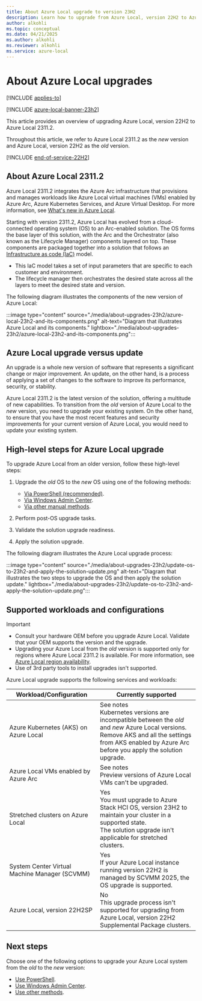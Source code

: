 ```yaml
---
title: About Azure Local upgrade to version 23H2
description: Learn how to upgrade from Azure Local, version 22H2 to Azure Local, version 23H2.
author: alkohli
ms.topic: conceptual
ms.date: 04/21/2025
ms.author: alkohli
ms.reviewer: alkohli
ms.service: azure-local
---
```


# About Azure Local upgrades

[!INCLUDE [applies-to](../includes/hci-applies-to-23h2-22h2.md)]

[!INCLUDE [azure-local-banner-23h2](../includes/azure-local-banner-23h2.md)]

This article provides an overview of upgrading Azure Local, version 22H2 to Azure Local 2311.2.

Throughout this article, we refer to Azure Local 2311.2 as the *new* version and Azure Local, version 22H2 as the *old* version.

[!INCLUDE [end-of-service-22H2](../includes/end-of-service-22h2.md)]

## About Azure Local 2311.2

Azure Local 2311.2 integrates the Azure Arc infrastructure that provisions and manages workloads like Azure Local virtual machines (VMs) enabled by Azure Arc, Azure Kubernetes Services, and Azure Virtual Desktop. For more information, see [What's new in Azure Local](../whats-new.md#features-and-improvements-in-2311).

Starting with version 2311.2, Azure Local has evolved from a cloud-connected operating system (OS) to an Arc-enabled solution. The OS forms the base layer of this solution, with the Arc and the Orchestrator (also known as the Lifecycle Manager) components layered on top. These components are packaged together into a solution that follows an [Infrastructure as code (IaC)](/devops/deliver/what-is-infrastructure-as-code) model.

- This IaC model takes a set of input parameters that are specific to each customer and environment.
- The lifecycle manager then orchestrates the desired state across all the layers to meet the desired state and version.

The following diagram illustrates the components of the new version of Azure Local:

:::image type="content" source="./media/about-upgrades-23h2/azure-local-23h2-and-its-components.png" alt-text="Diagram that illustrates Azure Local and its components." lightbox="./media/about-upgrades-23h2/azure-local-23h2-and-its-components.png":::

## Azure Local upgrade versus update

An upgrade is a whole new version of software that represents a significant change or major improvement. An update, on the other hand, is a process of applying a set of changes to the software to improve its performance, security, or stability.

Azure Local 2311.2 is the latest version of the solution, offering a multitude of new capabilities. To transition from the *old* version of Azure Local to the *new* version, you need to upgrade your existing system. On the other hand, to ensure that you have the most recent features and security improvements for your current version of Azure Local, you would need to update your existing system.

## High-level steps for Azure Local upgrade

To upgrade Azure Local from an older version, follow these high-level steps:

1. Upgrade the *old* OS to the *new* OS using one of the following methods:
    - [Via PowerShell (recommended)](./upgrade-22h2-to-23h2-powershell.md).
    - [Via Windows Admin Center](./upgrade-22h2-to-23h2-windows-admin-center.md).
    - [Via other manual methods](./upgrade-22h2-to-23h2-other-methods.md).

1. Perform post-OS upgrade tasks.

1. Validate the solution upgrade readiness.

1. Apply the solution upgrade.

The following diagram illustrates the Azure Local upgrade process:

:::image type="content" source="./media/about-upgrades-23h2/update-os-to-23h2-and-apply-the-solution-update.png" alt-text="Diagram that illustrates the two steps to upgrade the OS and then apply the solution update." lightbox="./media/about-upgrades-23h2/update-os-to-23h2-and-apply-the-solution-update.png":::

## Supported workloads and configurations

> [!IMPORTANT]
> - Consult your hardware OEM before you upgrade Azure Local. Validate that your OEM supports the version and the upgrade.
> - Upgrading your Azure Local from the *old* version is supported only for regions where Azure Local 2311.2 is available. For more information, see [Azure Local region availability](../concepts/system-requirements-23h2.md#azure-requirements).
> - Use of 3rd party tools to install upgrades isn't supported.

Azure Local upgrade supports the following services and workloads:

| Workload/Configuration | Currently supported |
|--|--|
| Azure Kubernetes (AKS) on Azure Local | See notes <br> Kubernetes versions are incompatible between the *old* and *new* Azure Local versions. <br> Remove AKS and all the settings from AKS enabled by Azure Arc before you apply the solution upgrade. |
| Azure Local VMs enabled by Azure Arc | See notes <br> Preview versions of Azure Local VMs can't be upgraded. |
| Stretched clusters on Azure Local | Yes <br> You must upgrade to Azure Stack HCI OS, version 23H2 to maintain your cluster in a supported state. <br> The solution upgrade isn't applicable for stretched clusters. |
| System Center Virtual Machine Manager (SCVMM) | Yes <br> If your Azure Local instance running version 22H2 is managed by SCVMM 2025, the OS upgrade is supported. |
| Azure Local, version 22H2SP | No <br> This upgrade process isn't supported for upgrading from Azure Local, version 22H2 Supplemental Package clusters. |

## Next steps

Choose one of the following options to upgrade your Azure Local system from the *old* to the *new* version:

- [Use PowerShell](./upgrade-22h2-to-23h2-powershell.md).
- [Use Windows Admin Center](./upgrade-22h2-to-23h2-windows-admin-center.md).
- [Use other methods](./upgrade-22h2-to-23h2-other-methods.md).
